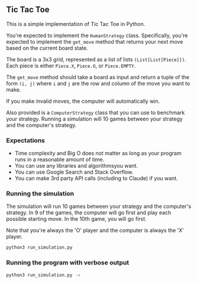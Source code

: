 ## Tic Tac Toe

This is a simple implementation of Tic Tac Toe in Python. 

You're expected to implement the `HumanStrategy` class. Specifically, you're expected to implement the `get_move` method that returns your next move based on the current board state.

The board is a 3x3 grid, represented as a list of lists `(List[List[Piece]])`. Each piece is either `Piece.X`, `Piece.O`, or `Piece.EMPTY`. 

The `get_move` method should take a board as input and return a tuple of the form `(i, j)` where `i` and `j` are the row and column of the move you want to make.

If you make invalid moves, the computer will automatically win.

Also provided is a `ComputerStrategy` class that you can use to benchmark your strategy. Running a simulation will 10 games between your strategy and the computer's strategy.

### Expectations

- Time complexity and Big O does not matter as long as your program runs in a reasonable amount of time. 
- You can use any libraries and algorithmsyou want.
- You can use Google Search and Stack Overflow.
- You can make 3rd party API calls (including to Claude) if you want.

### Running the simulation

The simulation will run 10 games between your strategy and the computer's strategy. In 9 of the games, the computer will go first and play each possible starting move. In the 10th game, you will go first.

Note that you're always the 'O' player and the computer is always the 'X' player.


```bash
python3 run_simulation.py
```

### Running the program with verbose output

```bash
python3 run_simulation.py -v
```

